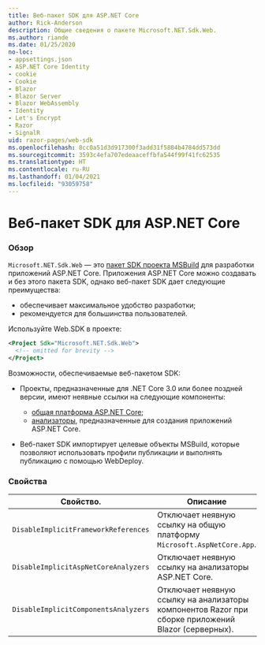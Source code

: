 ```yaml
---
title: Веб-пакет SDK для ASP.NET Core
author: Rick-Anderson
description: Общие сведения о пакете Microsoft.NET.Sdk.Web.
ms.author: riande
ms.date: 01/25/2020
no-loc:
- appsettings.json
- ASP.NET Core Identity
- cookie
- Cookie
- Blazor
- Blazor Server
- Blazor WebAssembly
- Identity
- Let's Encrypt
- Razor
- SignalR
uid: razor-pages/web-sdk
ms.openlocfilehash: 8cc0a51d3d917300f3add31f5884b4784dd573dd
ms.sourcegitcommit: 3593c4efa707edeaaceffbfa544f99f41fc62535
ms.translationtype: HT
ms.contentlocale: ru-RU
ms.lasthandoff: 01/04/2021
ms.locfileid: "93059758"
---
```

# <a name="aspnet-core-web-sdk"></a>Веб-пакет SDK для ASP.NET Core

### <a name="overview"></a>Обзор

`Microsoft.NET.Sdk.Web` — это [пакет SDK проекта MSBuild](/visualstudio/msbuild/how-to-use-project-sdk) для разработки приложений ASP.NET Core. Приложения ASP.NET Core можно создавать и без этого пакета SDK, однако веб-пакет SDK дает следующие преимущества:

* обеспечивает максимальное удобство разработки;
* рекомендуется для большинства пользователей.

Используйте Web.SDK в проекте:

  ```xml
  <Project Sdk="Microsoft.NET.Sdk.Web">
    <!-- omitted for brevity -->
  </Project>
  ```

Возможности, обеспечиваемые веб-пакетом SDK:

* Проекты, предназначенные для .NET Core 3.0 или более поздней версии, имеют неявные ссылки на следующие компоненты:

  * [общая платформа ASP.NET Core](xref:fundamentals/metapackage-app);
  * [анализаторы](/visualstudio/extensibility/getting-started-with-roslyn-analyzers), предназначенные для создания приложений ASP.NET Core.
* Веб-пакет SDK импортирует целевые объекты MSBuild, которые позволяют использовать профили публикации и выполнять публикацию с помощью WebDeploy.

### <a name="properties"></a>Свойства

| Свойство. | Описание |
| -------- | ----------- |
| `DisableImplicitFrameworkReferences` | Отключает неявную ссылку на общую платформу `Microsoft.AspNetCore.App`. |
| `DisableImplicitAspNetCoreAnalyzers` | Отключает неявную ссылку на анализаторы ASP.NET Core. |
| `DisableImplicitComponentsAnalyzers` | Отключает неявную ссылку на анализаторы компонентов Razor при сборке приложений Blazor (серверных). |